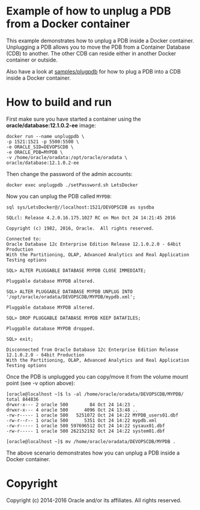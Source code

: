 Example of how to unplug a PDB from a Docker container
======================================================
This example demonstrates how to unplug a PDB inside a Docker container.
Unplugging a PDB allows you to move the PDB from a Container Database (CDB) to another.
The other CDB can reside either in another Docker container or outside.

Also have a look at [samples/plugpdb](../plugpdb) for how to plug a PDB into a CDB inside a Docker container.

# How to build and run
First make sure you have started a container using the **oracle/database:12.1.0.2-ee** image:

	docker run --name unplugpdb \
	-p 1521:1521 -p 5500:5500 \
	-e ORACLE_SID=DEVOPSCDB \
	-e ORACLE_PDB=MYPDB \
	-v /home/oracle/oradata:/opt/oracle/oradata \
	oracle/database:12.1.0.2-ee

Then change the password of the admin accounts:

	docker exec unplugpdb ./setPassword.sh LetsDocker

Now you can unplug the PDB called `MYPDB`:

	sql sys/LetsDocker@//localhost:1521/DEVOPSCDB as sysdba
	
	SQLcl: Release 4.2.0.16.175.1027 RC on Mon Oct 24 14:21:45 2016
	
	Copyright (c) 1982, 2016, Oracle.  All rights reserved.
	
	Connected to:
	Oracle Database 12c Enterprise Edition Release 12.1.0.2.0 - 64bit Production
	With the Partitioning, OLAP, Advanced Analytics and Real Application Testing options
	
	SQL> ALTER PLUGGABLE DATABASE MYPDB CLOSE IMMEDIATE;
	
	Pluggable database MYPDB altered.
	
	SQL> ALTER PLUGGABLE DATABASE MYPDB UNPLUG INTO '/opt/oracle/oradata/DEVOPSCDB/MYPDB/mypdb.xml';
	
	Pluggable database MYPDB altered.
	
	SQL> DROP PLUGGABLE DATABASE MYPDB KEEP DATAFILES;
	
	Pluggable database MYPDB dropped.
	
	SQL> exit;
	
	Disconnected from Oracle Database 12c Enterprise Edition Release 12.1.0.2.0 - 64bit Production
	With the Partitioning, OLAP, Advanced Analytics and Real Application Testing options

Once the PDB is unplugged you can copy/move it from the volume mount point (see -v option above):

	[oracle@localhost ~]$ ls -al /home/oracle/oradata/DEVOPSCDB/MYPDB/
	total 844836
	drwxr-x--- 2 oracle 500        84 Oct 24 14:23 .
	drwxr-x--- 4 oracle 500      4096 Oct 24 13:48 ..
	-rw-r----- 1 oracle 500   5251072 Oct 24 14:22 MYPDB_users01.dbf
	-rw-r--r-- 1 oracle 500      5351 Oct 24 14:22 mypdb.xml
	-rw-r----- 1 oracle 500 597696512 Oct 24 14:22 sysaux01.dbf
	-rw-r----- 1 oracle 500 262152192 Oct 24 14:22 system01.dbf
	
	[oracle@localhost ~]$ mv /home/oracle/oradata/DEVOPSCDB/MYPDB .

The above scenario demonstrates how you can unplug a PDB inside a Docker container.

# Copyright
Copyright (c) 2014-2016 Oracle and/or its affiliates. All rights reserved.
